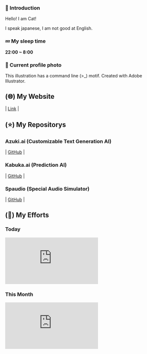 ### 🌱 Introduction

Hello! I am Cat!

I speak japanese, I am not good at English.

### 💤 My sleep time
**22:00 ~ 8:00**

### 🙂 Current profile photo
This illustration has a command line (>_) motif.
Created with Adobe Illustrator.

## (🌐) My Website
| [Link](https://kamu.jp/) |

## (⭐️) My Repositorys

### Azuki.ai (Customizable Text Generation AI)

| [GitHub](https://github.com/DiamondGotCat/Azuki.ai) |

### Kabuka.ai (Prediction AI)

| [GitHub](https://github.com/DiamondGotCat/Kabuka.ai) |

### Spaudio (Special Audio Simulator)

| [GitHub](https://github.com/DiamondGotCat/Spaudio) |

## (📖) My Efforts

### Today

![Today](https://kam.cloudfree.jp/getToday.php)

### This Month

![This Month](https://kam.cloudfree.jp/getMonth.php)
